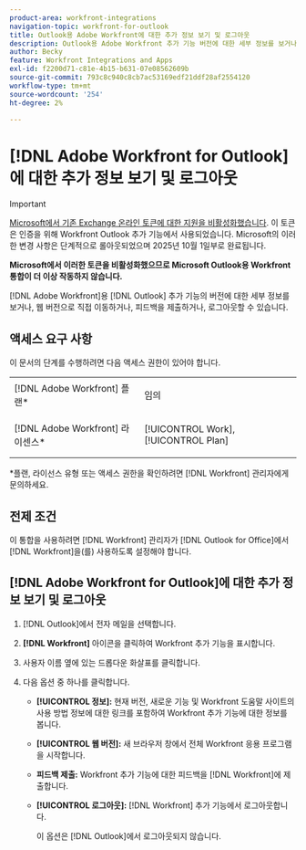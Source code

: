```yaml
---
product-area: workfront-integrations
navigation-topic: workfront-for-outlook
title: Outlook용 Adobe Workfront에 대한 추가 정보 보기 및 로그아웃
description: Outlook용 Adobe Workfront 추가 기능 버전에 대한 세부 정보를 보거나, 웹 버전으로 직접 이동하거나, 피드백을 제출하거나, 로그아웃할 수 있습니다.
author: Becky
feature: Workfront Integrations and Apps
exl-id: f2200d71-c81e-4b15-b631-07e08562609b
source-git-commit: 793c8c940c8cb7ac53169edf21ddf28af2554120
workflow-type: tm+mt
source-wordcount: '254'
ht-degree: 2%

---
```


# [!DNL Adobe Workfront for Outlook]에 대한 추가 정보 보기 및 로그아웃

>[!IMPORTANT]
>
>[Microsoft에서 기존 Exchange 온라인 토큰에 대한 지원을 비활성화했습니다](https://learn.microsoft.com/en-us/office/dev/add-ins/outlook/faq-nested-app-auth-outlook-legacy-tokens). 이 토큰은 인증을 위해 Workfront Outlook 추가 기능에서 사용되었습니다. Microsoft의 이러한 변경 사항은 단계적으로 롤아웃되었으며 2025년 10월 1일부로 완료됩니다.
>
>**Microsoft에서 이러한 토큰을 비활성화했으므로 Microsoft Outlook용 Workfront 통합이 더 이상 작동하지 않습니다.**

[!DNL Adobe Workfront]용 [!DNL Outlook] 추가 기능의 버전에 대한 세부 정보를 보거나, 웹 버전으로 직접 이동하거나, 피드백을 제출하거나, 로그아웃할 수 있습니다.

## 액세스 요구 사항

이 문서의 단계를 수행하려면 다음 액세스 권한이 있어야 합니다.

<table style="table-layout:auto"> 
 <col> 
 <col> 
 <tbody> 
  <tr> 
   <td role="rowheader">[!DNL Adobe Workfront] 플랜*</td> 
   <td> <p>임의</p> </td> 
  </tr> 
  <tr> 
   <td role="rowheader">[!DNL Adobe Workfront] 라이센스*</td> 
   <td> <p>[!UICONTROL Work], [!UICONTROL Plan]</p> </td> 
  </tr> 
 </tbody> 
</table>

&#42;플랜, 라이선스 유형 또는 액세스 권한을 확인하려면 [!DNL Workfront] 관리자에게 문의하세요.

## 전제 조건

이 통합을 사용하려면 [!DNL Workfront] 관리자가 [!DNL Outlook for Office]에서 [!DNL Workfront]을(를) 사용하도록 설정해야 합니다.

## [!DNL Adobe Workfront for Outlook]에 대한 추가 정보 보기 및 로그아웃

1. [!DNL Outlook]에서 전자 메일을 선택합니다.
1. **[!DNL Workfront]** 아이콘을 클릭하여 Workfront 추가 기능을 표시합니다.
1. 사용자 이름 옆에 있는 드롭다운 화살표를 클릭합니다.

1. 다음 옵션 중 하나를 클릭합니다.

   * **[!UICONTROL 정보]:** 현재 버전, 새로운 기능 및 Workfront 도움말 사이트의 사용 방법 정보에 대한 링크를 포함하여 Workfront 추가 기능에 대한 정보를 봅니다.
   * **[!UICONTROL 웹 버전]:** 새 브라우저 창에서 전체 Workfront 응용 프로그램을 시작합니다.
   * **피드백 제출:** Workfront 추가 기능에 대한 피드백을 [!DNL Workfront]에 제출합니다.
   * **[!UICONTROL 로그아웃]:** [!DNL Workfront] 추가 기능에서 로그아웃합니다.

     이 옵션은 [!DNL Outlook]에서 로그아웃되지 않습니다.
